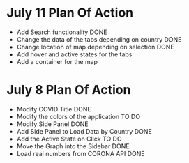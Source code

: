 # July 11 Plan Of Action

- Add Search functionality DONE
- Change the data of the tabs depending on country DONE
- Change location of map depending on selection DONE
- Add hover and active states for the tabs
- Add a container for the map

# July 8 Plan Of Action

- Modify COVID Title DONE
- Modify the colors of the application TO DO
- Modify Side Panel DONE
- Add Side Panel to Load Data by Country DONE
- Add the Active State on Click TO DO
- Move the Graph into the Sidebar DONE
- Load real numbers from CORONA API DONE

